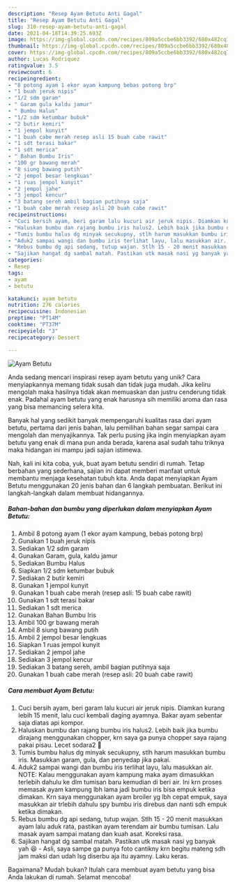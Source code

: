 ```yaml
---
description: "Resep Ayam Betutu Anti Gagal"
title: "Resep Ayam Betutu Anti Gagal"
slug: 310-resep-ayam-betutu-anti-gagal
date: 2021-04-18T14:39:25.693Z
image: https://img-global.cpcdn.com/recipes/809a5ccbe6bb3392/680x482cq70/ayam-betutu-foto-resep-utama.jpg
thumbnail: https://img-global.cpcdn.com/recipes/809a5ccbe6bb3392/680x482cq70/ayam-betutu-foto-resep-utama.jpg
cover: https://img-global.cpcdn.com/recipes/809a5ccbe6bb3392/680x482cq70/ayam-betutu-foto-resep-utama.jpg
author: Lucas Rodriquez
ratingvalue: 3.5
reviewcount: 6
recipeingredient:
- "8 potong ayam 1 ekor ayam kampung bebas potong brp"
- "1 buah jeruk nipis"
- "1/2 sdm garam"
- " Garam gula kaldu jamur"
- " Bumbu Halus"
- "1/2 sdm ketumbar bubuk"
- "2 butir kemiri"
- "1 jempol kunyit"
- "1 buah cabe merah resep asli 15 buah cabe rawit"
- "1 sdt terasi bakar"
- "1 sdt merica"
- " Bahan Bumbu Iris"
- "100 gr bawang merah"
- "8 siung bawang putih"
- "2 jempol besar lengkuas"
- "1 ruas jempol kunyit"
- "2 jempol jahe"
- "3 jempol kencur"
- "3 batang sereh ambil bagian putihnya saja"
- "1 buah cabe merah resep asli 20 buah cabe rawit"
recipeinstructions:
- "Cuci bersih ayam, beri garam lalu kucuri air jeruk nipis. Diamkan kurang lebih 15 menit, lalu cuci kembali daging ayamnya. Bakar ayam sebentar saja diatas api kompor."
- "Haluskan bumbu dan rajang bumbu iris halus2. Lebih baik jika bumbu dirajang menggunakan chopper, krn saya ga punya chopper saya rajang pakai pisau. Lecet sodara2 🤣"
- "Tumis bumbu halus dg minyak secukupny, stlh harum masukkan bumbu iris. Masukkan garam, gula, dan penyedap jika pakai."
- "Aduk2 sampai wangi dan bumbu iris terlihat layu, lalu masukkan air. NOTE: Kalau menggunakan ayam kampung maka ayam dimasukkan terlebih dahulu ke dlm tumisan baru kemudian di beri air. Ini krn proses memasak ayam kampung lbh lama jadi bumbu iris bisa empuk ketika dimakan. Krn saya menggunakan ayam broiler yg lbh cepat empuk, saya masukkan air trlebih dahulu spy bumbu iris direbus dan nanti sdh empuk ketika dimakan."
- "Rebus bumbu dg api sedang, tutup wajan. Stlh 15 - 20 menit masukkan ayam lalu aduk rata, pastikan ayam terendam air bumbu tumisan. Lalu masak ayam sampai matang dan kuah asat. Koreksi rasa."
- "Sajikan hangat dg sambal matah. Pastikan utk masak nasi yg banyak yah 😆  Asli, saya sampe ga punya foto cantikny krn begitu mateng sdh jam maksi dan udah lsg diserbu aja itu ayamny. Laku keras."
categories:
- Resep
tags:
- ayam
- betutu

katakunci: ayam betutu 
nutrition: 276 calories
recipecuisine: Indonesian
preptime: "PT14M"
cooktime: "PT37M"
recipeyield: "3"
recipecategory: Dessert

---
```



![Ayam Betutu](https://img-global.cpcdn.com/recipes/809a5ccbe6bb3392/680x482cq70/ayam-betutu-foto-resep-utama.jpg)

Anda sedang mencari inspirasi resep ayam betutu yang unik? Cara menyiapkannya memang tidak susah dan tidak juga mudah. Jika keliru mengolah maka hasilnya tidak akan memuaskan dan justru cenderung tidak enak. Padahal ayam betutu yang enak harusnya sih memiliki aroma dan rasa yang bisa memancing selera kita.



Banyak hal yang sedikit banyak mempengaruhi kualitas rasa dari ayam betutu, pertama dari jenis bahan, lalu pemilihan bahan segar sampai cara mengolah dan menyajikannya. Tak perlu pusing jika ingin menyiapkan ayam betutu yang enak di mana pun anda berada, karena asal sudah tahu triknya maka hidangan ini mampu jadi sajian istimewa.


Nah, kali ini kita coba, yuk, buat ayam betutu sendiri di rumah. Tetap berbahan yang sederhana, sajian ini dapat memberi manfaat untuk membantu menjaga kesehatan tubuh kita. Anda dapat menyiapkan Ayam Betutu menggunakan 20 jenis bahan dan 6 langkah pembuatan. Berikut ini langkah-langkah dalam membuat hidangannya.

<!--inarticleads1-->

##### Bahan-bahan dan bumbu yang diperlukan dalam menyiapkan Ayam Betutu:

1. Ambil 8 potong ayam (1 ekor ayam kampung, bebas potong brp)
1. Gunakan 1 buah jeruk nipis
1. Sediakan 1/2 sdm garam
1. Gunakan  Garam, gula, kaldu jamur
1. Sediakan  Bumbu Halus
1. Siapkan 1/2 sdm ketumbar bubuk
1. Sediakan 2 butir kemiri
1. Gunakan 1 jempol kunyit
1. Gunakan 1 buah cabe merah (resep asli: 15 buah cabe rawit)
1. Gunakan 1 sdt terasi bakar
1. Sediakan 1 sdt merica
1. Gunakan  Bahan Bumbu Iris
1. Ambil 100 gr bawang merah
1. Ambil 8 siung bawang putih
1. Ambil 2 jempol besar lengkuas
1. Siapkan 1 ruas jempol kunyit
1. Sediakan 2 jempol jahe
1. Sediakan 3 jempol kencur
1. Sediakan 3 batang sereh, ambil bagian putihnya saja
1. Gunakan 1 buah cabe merah (resep asli: 20 buah cabe rawit)




<!--inarticleads2-->

##### Cara membuat Ayam Betutu:

1. Cuci bersih ayam, beri garam lalu kucuri air jeruk nipis. Diamkan kurang lebih 15 menit, lalu cuci kembali daging ayamnya. Bakar ayam sebentar saja diatas api kompor.
1. Haluskan bumbu dan rajang bumbu iris halus2. Lebih baik jika bumbu dirajang menggunakan chopper, krn saya ga punya chopper saya rajang pakai pisau. Lecet sodara2 🤣
1. Tumis bumbu halus dg minyak secukupny, stlh harum masukkan bumbu iris. Masukkan garam, gula, dan penyedap jika pakai.
1. Aduk2 sampai wangi dan bumbu iris terlihat layu, lalu masukkan air. NOTE: Kalau menggunakan ayam kampung maka ayam dimasukkan terlebih dahulu ke dlm tumisan baru kemudian di beri air. Ini krn proses memasak ayam kampung lbh lama jadi bumbu iris bisa empuk ketika dimakan. Krn saya menggunakan ayam broiler yg lbh cepat empuk, saya masukkan air trlebih dahulu spy bumbu iris direbus dan nanti sdh empuk ketika dimakan.
1. Rebus bumbu dg api sedang, tutup wajan. Stlh 15 - 20 menit masukkan ayam lalu aduk rata, pastikan ayam terendam air bumbu tumisan. Lalu masak ayam sampai matang dan kuah asat. Koreksi rasa.
1. Sajikan hangat dg sambal matah. Pastikan utk masak nasi yg banyak yah 😆  - Asli, saya sampe ga punya foto cantikny krn begitu mateng sdh jam maksi dan udah lsg diserbu aja itu ayamny. Laku keras.




Bagaimana? Mudah bukan? Itulah cara membuat ayam betutu yang bisa Anda lakukan di rumah. Selamat mencoba!
